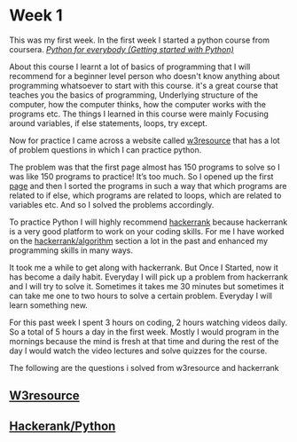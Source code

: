 # Week 1
This was my first week. In the first week I started a python course from coursera. 
*[Python for everybody (Getting started with Python)](https://www.coursera.org/learn/python?specialization=python)*

About this course I  learnt a lot of basics of programming that I will recommend for a beginner level person who doesn't know anything about programming whatsoever to start with this course. it's a great course that teaches you the basics of programming, Underlying structure of the computer, how the computer thinks, how the computer works with the programs etc.
The things I learned in  this course were mainly Focusing around variables, if else statements, loops, try except.

Now for practice I came across a website called [w3resource](https://www.w3resource.com/python-exercises/) that has a lot of problem questions in which I can practice python.

The problem was that the first page almost has 150 programs to solve so I was like 150 programs to practice! It’s too much.
So I opened up  the first [page](https://www.w3resource.com/python-exercises/python-basic-exercises.php) and then I  sorted the programs in such a way that which programs are related to if else,  which programs are related to loops, which are related to variables etc. And so I solved the problems accordingly.

To practice Python I will highly recommend [hackerrank](hackerrank.com) because hackerrank is a very good platform to work on your coding skills. For me I have worked on the [hackerrank/algorithm](https://www.hackerrank.com/domains/algorithms) section a lot in the past and enhanced my programming skills in many ways. 

It took me a while to get along with hackerrank.  But Once I Started, now it has become a daily habit. Everyday I will pick up  a problem from hackerrank and I will try to solve it. Sometimes it takes me 30 minutes but sometimes it can take me one to two hours to solve a certain problem.
Everyday I will learn something new.  

For this past week I spent 3 hours on coding, 2 hours watching videos daily.
So a total of 5 hours a day in the first week. Mostly I would program in the mornings because the mind is fresh at that time and during the rest of the day I would watch the video lectures and solve quizzes for the course.


The following are the questions i solved from w3resource and hackerrank
## [W3resource](https://www.w3resource.com/python-exercises/python-basic-exercises.php)


## [Hackerank/Python](https://www.hackerrank.com/domains/python)
